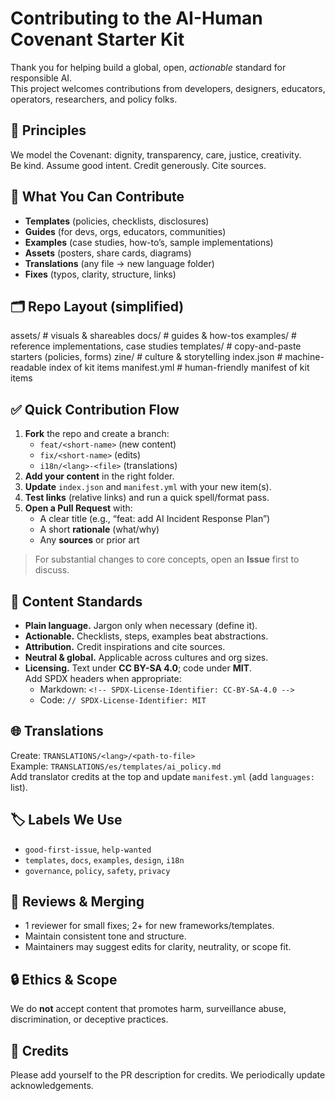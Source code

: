 # Contributing to the AI-Human Covenant Starter Kit

Thank you for helping build a global, open, *actionable* standard for responsible AI.  
This project welcomes contributions from developers, designers, educators, operators, researchers, and policy folks.

## 🧭 Principles
We model the Covenant: dignity, transparency, care, justice, creativity.  
Be kind. Assume good intent. Credit generously. Cite sources.

## 🧰 What You Can Contribute
- **Templates** (policies, checklists, disclosures)
- **Guides** (for devs, orgs, educators, communities)
- **Examples** (case studies, how-to’s, sample implementations)
- **Assets** (posters, share cards, diagrams)
- **Translations** (any file → new language folder)
- **Fixes** (typos, clarity, structure, links)

## 🗂 Repo Layout (simplified)
assets/ # visuals & shareables
docs/ # guides & how-tos
examples/ # reference implementations, case studies
templates/ # copy-and-paste starters (policies, forms)
zine/ # culture & storytelling
index.json # machine-readable index of kit items
manifest.yml # human-friendly manifest of kit items

## ✅ Quick Contribution Flow
1. **Fork** the repo and create a branch:
   - `feat/<short-name>` (new content)
   - `fix/<short-name>` (edits)
   - `i18n/<lang>-<file>` (translations)
2. **Add your content** in the right folder.
3. **Update** `index.json` and `manifest.yml` with your new item(s).
4. **Test links** (relative links) and run a quick spell/format pass.
5. **Open a Pull Request** with:
   - A clear title (e.g., “feat: add AI Incident Response Plan”)
   - A short **rationale** (what/why)
   - Any **sources** or prior art

> For substantial changes to core concepts, open an **Issue** first to discuss.

## 🔎 Content Standards
- **Plain language.** Jargon only when necessary (define it).
- **Actionable.** Checklists, steps, examples beat abstractions.
- **Attribution.** Credit inspirations and cite sources.
- **Neutral & global.** Applicable across cultures and org sizes.
- **Licensing.** Text under **CC BY-SA 4.0**; code under **MIT**.  
  Add SPDX headers when appropriate:
  - Markdown: `<!-- SPDX-License-Identifier: CC-BY-SA-4.0 -->`
  - Code: `// SPDX-License-Identifier: MIT`

## 🌐 Translations
Create: `TRANSLATIONS/<lang>/<path-to-file>`  
Example: `TRANSLATIONS/es/templates/ai_policy.md`  
Add translator credits at the top and update `manifest.yml` (add `languages:` list).

## 🏷 Labels We Use
- `good-first-issue`, `help-wanted`
- `templates`, `docs`, `examples`, `design`, `i18n`
- `governance`, `policy`, `safety`, `privacy`

## 🔁 Reviews & Merging
- 1 reviewer for small fixes; 2+ for new frameworks/templates.
- Maintain consistent tone and structure.
- Maintainers may suggest edits for clarity, neutrality, or scope fit.

## 🔒 Ethics & Scope
We do **not** accept content that promotes harm, surveillance abuse, discrimination, or deceptive practices.

## 🙌 Credits
Please add yourself to the PR description for credits. We periodically update acknowledgements.

